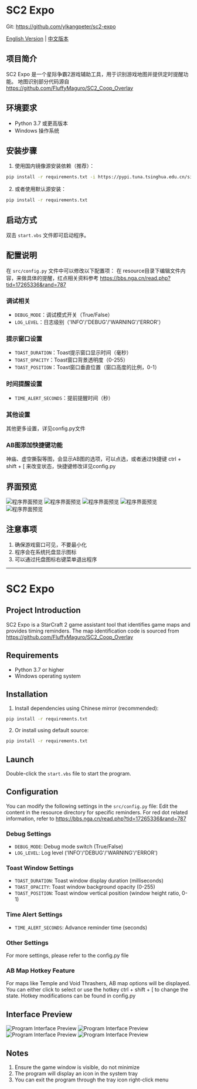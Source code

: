 # SC2 Expo
Git: https://github.com/ylkangpeter/sc2-expo

[English Version](#english) | [中文版本](#chinese)

<a name="chinese"></a>
## 项目简介
SC2 Expo 是一个星际争霸2游戏辅助工具，用于识别游戏地图并提供定时提醒功能。 地图识别部分代码源自 https://github.com/FluffyMaguro/SC2_Coop_Overlay

## 环境要求
- Python 3.7 或更高版本
- Windows 操作系统

## 安装步骤
1. 使用国内镜像源安装依赖（推荐）：
```bash
pip install -r requirements.txt -i https://pypi.tuna.tsinghua.edu.cn/simple
```

2. 或者使用默认源安装：
```bash
pip install -r requirements.txt
```

## 启动方式
双击 `start.vbs` 文件即可启动程序。

## 配置说明
在 `src/config.py` 文件中可以修改以下配置项：
在 resource目录下编辑文件内容，来做具体的提醒，红点相关资料参考 https://bbs.nga.cn/read.php?tid=17265336&rand=787

### 调试相关
- `DEBUG_MODE`：调试模式开关（True/False）
- `LOG_LEVEL`：日志级别（'INFO'/'DEBUG'/'WARNING'/'ERROR'）

### 提示窗口设置
- `TOAST_DURATION`：Toast提示窗口显示时间（毫秒）
- `TOAST_OPACITY`：Toast窗口背景透明度（0-255）
- `TOAST_POSITION`：Toast窗口垂直位置（窗口高度的比例，0-1）
  
### 时间提醒设置
- `TIME_ALERT_SECONDS`：提前提醒时间（秒）

### 其他设置
其他更多设置，详见config.py文件

### AB图添加快捷键功能
神庙、虚空撕裂等图，会显示AB图的选项，可以点选，或者通过快捷键 ctrl + shift + [ 来改变状态，快捷键修改详见config.py

## 界面预览
![程序界面预览](img/tray.png)
![程序界面预览](img/sample.png)
![程序界面预览](img/背板.png)
![程序界面预览](img/替换随机指挥官.png)
![程序界面预览](img/未配置指挥官.png)

## 注意事项
1. 确保游戏窗口可见，不要最小化
2. 程序会在系统托盘显示图标
3. 可以通过托盘图标右键菜单退出程序

---

<a name="english"></a>
# SC2 Expo

## Project Introduction
SC2 Expo is a StarCraft 2 game assistant tool that identifies game maps and provides timing reminders. The map identification code is sourced from https://github.com/FluffyMaguro/SC2_Coop_Overlay

## Requirements
- Python 3.7 or higher
- Windows operating system

## Installation
1. Install dependencies using Chinese mirror (recommended):
```bash
pip install -r requirements.txt
```

2. Or install using default source:
```bash
pip install -r requirements.txt
```

## Launch
Double-click the `start.vbs` file to start the program.

## Configuration
You can modify the following settings in the `src/config.py` file:
Edit the content in the resource directory for specific reminders. For red dot related information, refer to https://bbs.nga.cn/read.php?tid=17265336&rand=787

### Debug Settings
- `DEBUG_MODE`: Debug mode switch (True/False)
- `LOG_LEVEL`: Log level ('INFO'/'DEBUG'/'WARNING'/'ERROR')

### Toast Window Settings
- `TOAST_DURATION`: Toast window display duration (milliseconds)
- `TOAST_OPACITY`: Toast window background opacity (0-255)
- `TOAST_POSITION`: Toast window vertical position (window height ratio, 0-1)

### Time Alert Settings
- `TIME_ALERT_SECONDS`: Advance reminder time (seconds)

### Other Settings
For more settings, please refer to the config.py file

### AB Map Hotkey Feature
For maps like Temple and Void Thrashers, AB map options will be displayed. You can either click to select or use the hotkey ctrl + shift + [ to change the state. Hotkey modifications can be found in config.py

## Interface Preview
![Program Interface Preview](img/sample.png)
![Program Interface Preview](img/背板.png)
![Program Interface Preview](img/替换随机指挥官.png)
![Program Interface Preview](img/未配置指挥官.png)

## Notes
1. Ensure the game window is visible, do not minimize
2. The program will display an icon in the system tray
3. You can exit the program through the tray icon right-click menu
